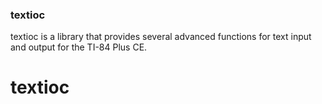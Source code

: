 ### textioc

textioc is a library that provides several advanced functions for text input and output for the TI-84 Plus CE.



# textioc
